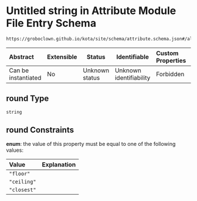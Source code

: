 # Untitled string in Attribute Module File Entry Schema

```txt
https://groboclown.github.io/kota/site/schema/attribute.schema.json#/allOf/1/oneOf/8/properties/round
```




| Abstract            | Extensible | Status         | Identifiable            | Custom Properties | Additional Properties | Access Restrictions | Defined In                                                                                       |
| :------------------ | ---------- | -------------- | ----------------------- | :---------------- | --------------------- | ------------------- | ------------------------------------------------------------------------------------------------ |
| Can be instantiated | No         | Unknown status | Unknown identifiability | Forbidden         | Allowed               | none                | [attribute.schema.json\*](../../../../docs/bin/out/attribute.schema.json "open original schema") |

## round Type

`string`

## round Constraints

**enum**: the value of this property must be equal to one of the following values:

| Value       | Explanation |
| :---------- | ----------- |
| `"floor"`   |             |
| `"ceiling"` |             |
| `"closest"` |             |
